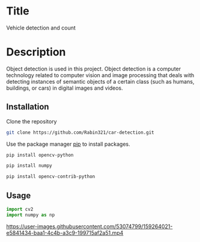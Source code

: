 
# Title

Vehicle detection and count

# Description
Object detection is used in this project. Object detection is a computer technology related to computer vision and image processing that deals with detecting instances of semantic objects of a certain class (such as humans, buildings, or cars) in digital images and videos.

## Installation

Clone the repository

```bash
git clone https://github.com/Rabin321/car-detection.git
```


Use the package manager [pip](https://pip.pypa.io/en/stable/) to install packages.

```bash
pip install opencv-python

pip install numpy

pip install opencv-contrib-python

```

## Usage

```python
import cv2
import numpy as np
```




https://user-images.githubusercontent.com/53074799/159264021-e5841434-baa1-4c4b-a3c9-199715af2a51.mp4



